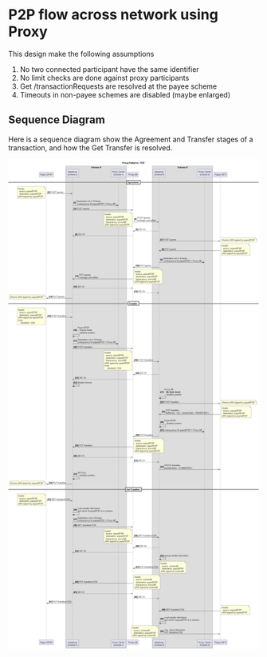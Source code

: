 # P2P flow across network using Proxy
This design make the following assumptions
1. No two connected participant have the same identifier
1. No limit checks are done against proxy participants
1. Get /transactionRequests are resolved at the payee scheme
1. Timeouts in non-payee schemes are  disabled (maybe enlarged)

## Sequence Diagram
Here is a sequence diagram show the Agreement and Transfer stages of a transaction, and how the Get Transfer is resolved.

![P2P flow](./Proxy%20pattern%20-%20P2P.png)